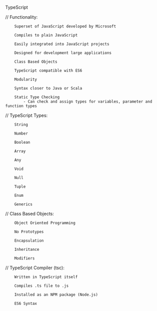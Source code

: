 TypeScript

// Functionality:

        Superset of JavaScript developed by Microsoft

        Compiles to plain JavaScript

        Easily integrated into JavaScript projects

        Designed for development large applications

        Class Based Objects

        TypeScript compatible with ES6

        Modularity

        Syntax closer to Java or Scala

        Static Type Checking
            - Can check and assign types for variables, parameter and function types

// TypeScript Types:

        String

        Number

        Boolean

        Array

        Any

        Void

        Null

        Tuple

        Enum

        Generics

// Class Based Objects:

        Object Oriented Programming

        No Prototypes

        Encapsulation

        Inheritance

        Modifiers

// TypeScript Compiler (tsc):

        Written in TypeScript itself

        Compiles .ts file to .js

        Installed as an NPM package (Node.js)

        ES6 Syntax